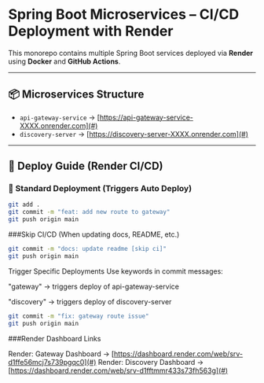 # Spring Boot Microservices – CI/CD Deployment with Render

This monorepo contains multiple Spring Boot services deployed via **Render** using **Docker** and **GitHub Actions**.

---

## 📦 Microservices Structure

- `api-gateway-service` → [https://api-gateway-service-XXXX.onrender.com](#)
- `discovery-server` → [https://discovery-server-XXXX.onrender.com](#)

---

## 🚀 Deploy Guide (Render CI/CD)

### 🔁 Standard Deployment (Triggers Auto Deploy)
```bash
git add .
git commit -m "feat: add new route to gateway"
git push origin main
```

###Skip CI/CD (When updating docs, README, etc.)
```bash
git commit -m "docs: update readme [skip ci]"
git push origin main
```
Trigger Specific Deployments
Use keywords in commit messages:

"gateway" → triggers deploy of api-gateway-service

"discovery" → triggers deploy of discovery-server

```bash
git commit -m "fix: gateway route issue"
git push origin main
```

###Render Dashboard Links

Render: Gateway Dashboard → [https://dashboard.render.com/web/srv-d1ffe56mcj7s739pgqc0](#)
Render: Discovery Dashboard → [https://dashboard.render.com/web/srv-d1fftmmr433s73fh563g](#)

